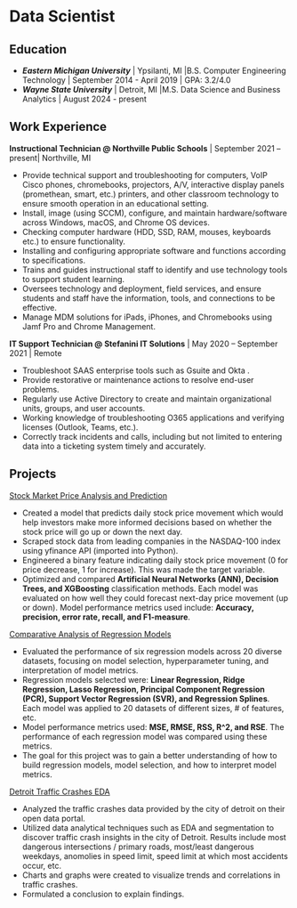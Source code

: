 # Data Scientist 

## Education 
- ***Eastern Michigan University*** | Ypsilanti, MI |B.S. Computer Engineering Technology | September 2014 - April 2019 | GPA: 3.2/4.0
- ***Wayne State University*** | Detroit, MI |M.S. Data Science and Business Analytics | August 2024 - present

## Work Experience
**Instructional Technician @ Northville Public Schools** | September 2021 – present| Northville, MI
- Provide technical support and troubleshooting for computers, VoIP Cisco phones, chromebooks, projectors, A/V, interactive display panels (promethean, smart, etc.) printers, and other classroom technology to ensure smooth operation in an educational setting.
- Install, image (using SCCM), configure, and maintain hardware/software across Windows, macOS, and Chrome OS devices.
- Checking computer hardware (HDD, SSD, RAM, mouses, keyboards etc.) to ensure functionality.
- Installing and configuring appropriate software and functions according to specifications.
- Trains and guides instructional staff to identify and use technology tools to support student learning.
- Oversees technology and deployment, field services, and ensure students and staff have the information, tools, and connections to be effective.
- Manage MDM solutions for iPads, iPhones, and Chromebooks using Jamf Pro and Chrome Management.

**IT  Support Technician @ Stefanini IT Solutions** | May 2020 – September 2021 | Remote
- Troubleshoot SAAS enterprise tools such as Gsuite and Okta .
- Provide restorative or maintenance actions to resolve end-user problems.
- Regularly use Active Directory to create and maintain organizational units, groups, and user accounts.
- Working knowledge of troubleshooting O365 applications and verifying licenses (Outlook, Teams, etc.).
- Correctly track incidents and calls, including but not limited to entering data into a ticketing system timely and accurately.

## Projects
[Stock Market Price Analysis and Prediction](https://github.com/eloweDS/stock_market_project/tree/main)
- Created a model that predicts daily stock price movement which would help investors make more informed decisions based on whether the stock price will go up or down the next day.
- Scraped stock data from leading companies in the NASDAQ-100 index using yfinance API (imported into Python).
- Engineered a binary feature indicating daily stock price movement (0 for price decrease, 1 for increase). This was made the target variable. 
- Optimized and compared **Artificial Neural Networks (ANN), Decision Trees, and XGBoosting** classification methods. Each model was evaluated on how well they could forecast next-day price movement (up or down). Model performance metrics used include: **Accuracy, precision, error rate, recall, and F1-measure**.

[Comparative Analysis of Regression Models](https://github.com/eloweDS/regression_models_comparison)
- Evaluated the performance of six regression models across 20 diverse datasets, focusing on model selection, hyperparameter tuning, and interpretation of model metrics.
- Regression models selected were: **Linear Regression, Ridge Regression, Lasso Regression, Principal Component Regression (PCR), Support Vector Regression (SVR), and Regression Splines**. Each model was applied to 20 datasets of different sizes, # of features, etc.
- Model performance metrics used: **MSE, RMSE, RSS, R^2, and RSE**. The performance of each regression model was compared using these metrics.
- The goal for this project was to gain a better understanding of how to build regression models, model selection, and how to interpret model metrics.

[Detroit Traffic Crashes EDA](https://github.com/eloweDS/traffic_crashes)
- Analyzed the traffic crashes data provided by the city of detroit on their open data portal.
- Utilized data analytical techniques such as EDA and segmentation to discover traffic crash insights in the city of Detroit. Results include most dangerous intersections /  primary roads, most/least dangerous weekdays, anomolies in speed limit, speed limit at which most accidents occur, etc.
- Charts and graphs were created to visualize trends and correlations in traffic crashes.
- Formulated a conclusion to explain findings. 

